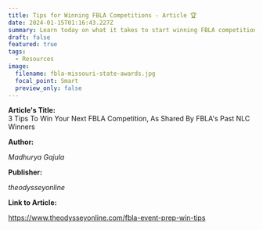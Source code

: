 ```yaml
---
title: Tips for Winning FBLA Competitions - Article 🏆
date: 2024-01-15T01:16:43.227Z
summary: L﻿earn today on what it takes to start winning FBLA competitions!
draft: false
featured: true
tags:
  - Resources
image:
  filename: fbla-missouri-state-awards.jpg
  focal_point: Smart
  preview_only: false
---
```

**A﻿rticle's Title:**\
3 Tips To Win Your Next FBLA Competition, As Shared By FBLA's Past NLC Winners

**A﻿uthor:**

*Madhurya Gajula*

**Publisher:**

*theodysseyonline*

**Link to Article:**

<https://www.theodysseyonline.com/fbla-event-prep-win-tips>
